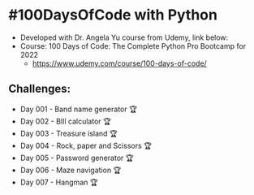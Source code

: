 # #100DaysOfCode with Python
* Developed with Dr. Angela Yu course from Udemy, link below:
* Course: 100 Days of Code: The Complete Python Pro Bootcamp for 2022
    - https://www.udemy.com/course/100-days-of-code/


## Challenges:
* Day 001 - Band name generator 🏆
* Day 002 - BIll  calculator 🏆
* Day 003 - Treasure island 🏆
* Day 004 - Rock, paper and Scissors 🏆
* Day 005 - Password generator 🏆
* Day 006 - Maze navigation 🏆
* Day 007 - Hangman 🏆
